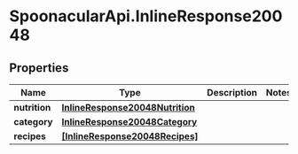 # SpoonacularApi.InlineResponse20048

## Properties

Name | Type | Description | Notes
------------ | ------------- | ------------- | -------------
**nutrition** | [**InlineResponse20048Nutrition**](InlineResponse20048Nutrition.md) |  | 
**category** | [**InlineResponse20048Category**](InlineResponse20048Category.md) |  | 
**recipes** | [**[InlineResponse20048Recipes]**](InlineResponse20048Recipes.md) |  | 


